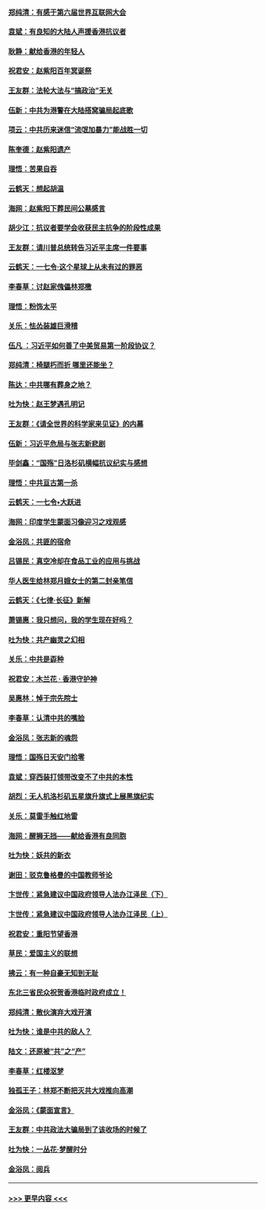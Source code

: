 #### [郑纯清：有感于第六届世界互联网大会](../pages/nsc993/n11604718.md?t=10221423) 
#### [袁斌：有良知的大陆人声援香港抗议者](../pages/nsc993/n11603673.md?t=10221423) 
#### [耿静：献给香港的年轻人](../pages/nsc993/n11602462.md?t=10221423) 
#### [祝君安：赵紫阳百年冥诞祭](../pages/nsc993/n11601386.md?t=10221423) 
#### [王友群：法轮大法与“搞政治”无关](../pages/nsc993/n11601658.md?t=10221423) 
#### [伍新：中共为港警在大陆搭窝骗局起底歌](../pages/nsc993/n11601536.md?t=10221423) 
#### [项云：中共历来迷信“流氓加暴力”能战胜一切](../pages/nsc993/n11601496.md?t=10221423) 
#### [陈奎德：赵紫阳遗产](../pages/nsc993/n11601444.md?t=10221423) 
#### [理悟：苦果自吞](../pages/nsc993/n11601385.md?t=10221423) 
#### [云鹤天：想起胡温](../pages/nsc993/n11600033.md?t=10221423) 
#### [海网：赵紫阳下葬民间公墓感言](../pages/nsc993/n11600021.md?t=10221423) 
#### [胡少江：抗议者要学会收获民主抗争的阶段性成果](../pages/nsc993/n11599626.md?t=10221423) 
#### [王友群：请川普总统转告习近平主席一件要事](../pages/nsc993/n11599533.md?t=10221423) 
#### [云鹤天：一七令‧这个星球上从未有过的罪恶](../pages/nsc993/n11598881.md?t=10221423) 
#### [李春草：讨赵家傀儡林郑檄](../pages/nsc993/n11598789.md?t=10221423) 
#### [理悟：粉饰太平](../pages/nsc993/n11598776.md?t=10221423) 
#### [关乐：怯怂装雄巨滑稽](../pages/nsc993/n11598767.md?t=10221423) 
#### [伍凡 ：习近平如何善了中美贸易第一阶段协议？](../pages/nsc993/n11596305.md?t=10221423) 
#### [郑纯清：椅腿朽而折 哪里还能坐？](../pages/nsc993/n11596273.md?t=10221423) 
#### [陈达：中共哪有葬身之地？](../pages/nsc993/n11596253.md?t=10221423) 
#### [吐为快：赵王梦遇孔明记](../pages/nsc993/n11596208.md?t=10221423) 
#### [王友群：《请全世界的科学家来见证》的内幕](../pages/nsc993/n11594091.md?t=10221423) 
#### [伍新：习近平危局与张志新悲剧](../pages/nsc993/n11594089.md?t=10221423) 
#### [毕剑鑫：“国殇”日洛杉矶横幅抗议纪实与感想](../pages/nsc993/n11591301.md?t=10221423) 
#### [理悟：中共亘古第一杀](../pages/nsc993/n11590734.md?t=10221423) 
#### [云鹤天：一七令•大跃进](../pages/nsc993/n11590699.md?t=10221423) 
#### [海网：印度学生蒙面习像迎习之戏观感](../pages/nsc993/n11590675.md?t=10221423) 
#### [金浴凤：共匪的宿命](../pages/nsc993/n11586383.md?t=10221423) 
#### [吕锡民：真空冷却在食品工业的应用与挑战](../pages/nsc993/n11585819.md?t=10221423) 
#### [华人医生给林郑月娥女士的第二封亲笔信](../pages/nsc993/n11585124.md?t=10221423) 
#### [云鹤天：《七律·长征》新解](../pages/nsc993/n11584578.md?t=10221423) 
#### [萧锡惠：我只想问，我的学生现在好吗？](../pages/nsc993/n11583828.md?t=10221423) 
#### [吐为快：共产幽灵之幻相](../pages/nsc993/n11583224.md?t=10221423) 
#### [关乐：中共是孬种](../pages/nsc993/n11582099.md?t=10221423) 
#### [祝君安：木兰花 · 香港守护神](../pages/nsc993/n11581782.md?t=10221423) 
#### [吴惠林：悼于宗先院士](../pages/nsc993/n11580283.md?t=10221423) 
#### [李春草：认清中共的嘴脸](../pages/nsc993/n11579954.md?t=10221423) 
#### [金浴凤：张志新的魂怨](../pages/nsc993/n11579913.md?t=10221423) 
#### [理悟：国殇日天安门拾零](../pages/nsc993/n11579843.md?t=10221423) 
#### [袁斌：穿西装打领带改变不了中共的本性](../pages/nsc993/n11579814.md?t=10221423) 
#### [胡烈：无人机洛杉矶五星旗升旗式上展黑旗纪实](../pages/nsc993/n11579322.md?t=10221423) 
#### [关乐：莫雷手触红地雷](../pages/nsc993/n11577862.md?t=10221423) 
#### [海网：醒狮无挡——献给香港有良同胞](../pages/nsc993/n11577835.md?t=10221423) 
#### [吐为快：妖共的新衣](../pages/nsc993/n11577575.md?t=10221423) 
#### [谢田：驳克鲁格曼的中国教师爷论](../pages/nsc993/n11575034.md?t=10221423) 
#### [卞世传：紧急建议中国政府领导人法办江泽民（下）](../pages/nsc993/n11573390.md?t=10221423) 
#### [卞世传：紧急建议中国政府领导人法办江泽民（上）](../pages/nsc993/n11573208.md?t=10221423) 
#### [祝君安：重阳节望香港](../pages/nsc993/n11573190.md?t=10221423) 
#### [草民：爱国主义的联想](../pages/nsc993/n11572333.md?t=10221423) 
#### [拂云：有一种自豪无知到无耻](../pages/nsc993/n11572006.md?t=10221423) 
#### [东北三省民众祝贺香港临时政府成立！](../pages/nsc993/n11571215.md?t=10221423) 
#### [郑纯清：散伙演弃大戏开演](../pages/nsc993/n11570826.md?t=10221423) 
#### [吐为快：谁是中共的敌人？](../pages/nsc993/n11570817.md?t=10221423) 
#### [陆文：还原被“共”之“产”](../pages/nsc993/n11570798.md?t=10221423) 
#### [李春草：红楼沤梦](../pages/nsc993/n11569673.md?t=10221423) 
#### [独孤王子：林郑不断把灭共大戏推向高潮](../pages/nsc993/n11569381.md?t=10221423) 
#### [金浴凤：《蒙面宣言》](../pages/nsc993/n11569368.md?t=10221423) 
#### [王友群：中共政法大骗局到了该收场的时候了](../pages/nsc993/n11568940.md?t=10221423) 
#### [吐为快：一丛花‧梦醒时分](../pages/nsc993/n11567491.md?t=10221423) 
#### [金浴凤：阅兵](../pages/nsc993/n11567454.md?t=10221423) 

----
#### [ >>> 更早内容 <<< ](../indexes/nsc993-earlier.md)
